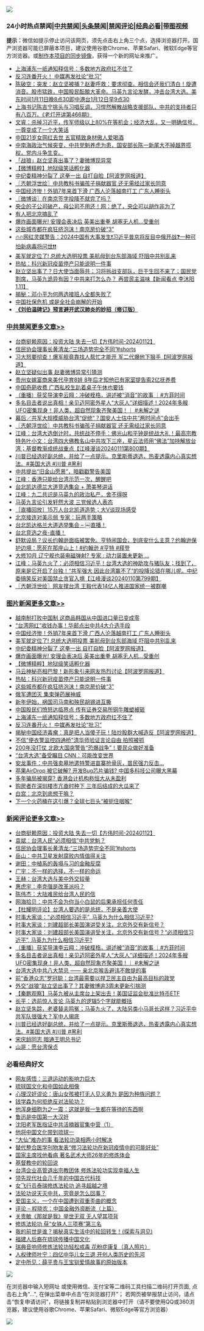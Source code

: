 ![](https://raw.githubusercontent.com/jsvpn/jsproxy/dev/64photo/fqnews-qr.jpg)

<div id="tt">
<h3>24小时热点禁闻|<a href="#%E4%B8%AD%E5%85%B1%E7%A6%81%E9%97%BB%E6%9B%B4%E5%A4%9A%E6%96%87%E7%AB%A0">中共禁闻</a>|<a href="#%E5%9B%BE%E7%89%87%E6%96%B0%E9%97%BB%E6%9B%B4%E5%A4%9A%E6%96%87%E7%AB%A0">头条禁闻</a>|<a href="#%E6%96%B0%E9%97%BB%E8%AF%84%E8%AE%BA%E6%9B%B4%E5%A4%9A%E6%96%87%E7%AB%A0">禁闻评论|<a href="#%E5%BF%85%E7%9C%8B%E7%BB%8F%E5%85%B8%E5%A5%BD%E6%96%87">经典必看</a>|<a href="https://fan1.xyz/3" target="_blank">带图视频</a></h3>
<div><b>提示：</b>微信如提示停止访问该网页，须先点击右上角三个点，选择浏览器打开。国产浏览器可能已屏蔽本项目，建议使用谷歌Chrome、苹果Safari、微软Edge等官方浏览器。或<a href="%E5%88%B6%E4%BD%9Cgit%E7%A6%81%E9%97%BB%E9%95%9C%E5%83%8F.md">制作本项目的同步镜像</a>，获得一个新的网址来推广。</div>
<ul>

<li><a href="/topimagenews/20240112/1986743.md">上海浦东一纸通知释信号：多数地方政府扛不住了</a></li>
<li><a href="/topimagenews/20240112/1986742.md">反习连番开火！ 中媒再发社论“批习”</a></li>
<li><a href="/sohnews/20240112/1986735.md">陈破空：突发：赵立坚被捕？赵妻呼救：要求彻查。相信会还我们清白！旋遭消音。股市猛跌，中国股民酝酿大革命。马英九言论发酵，冲击台湾大选。美东时间1月11日晚8点30即中港台1月12日早9点30</a></li>
<li><a href="/sohnews/20240112/1986964.md">上海书记陈吉宁挑头与习唱反调，习悍然解散战略支援部队，中共的支持者只有八百万。《老灯开讲第466期》</a></li>
<li><a href="/sohnews/20240112/1986753.md">文睿：杀掉习近平，传军师级以上80%在等机会；经济大乱，又一明确信号，一尊变成了一个大笑话</a></li>
<li><a href="/cnnews/20240112/1986823.md">中国21岁女网红去世 五官精致身材傲人爱喝酒</a></li>
<li><a href="/sohnews/20240112/1986972.md">中南海政治气候突变，中共党魁养虎为患，国安部长陈一新尾大不掉越界揽权，党内斗争生变。</a></li>
<li><a href="/baitai/20240112/1987002.md">「战狼」赵立坚真出事了？妻微博现异常</a></li>
<li><a href="/topimagenews/20240112/1986858.md">【微博精粹】地狱级笑话孵化器</a></li>
<li><a href="/topimagenews/20240112/1986962.md">中纪委精神分裂了 这拳一出 自打自脸【阿波罗网报道】</a></li>
<li><a href="/cbnews/20240112/1986887.md">〖兲朝浮世绘〗中共教科书骗孩子捐献器官 还无需经过家长同意</a></li>
<li><a href="/topimagenews/20240112/1987023.md">中国经济惨！外销7年来首下滑 广西人沦落越南打工 广东人睡街头</a></li>
<li><a href="/ssgc/20240112/1986758.md">〖微博谈〗在南京签字投降不就完了吗？</a></li>
<li><a href="/finance/20240112/1986983.md">央企的子公司破产，母公司不用还！网：绝了，央企可以胡作非为了</a></li>
<li><a href="/ccpdope/20240112/1987038.md">有人把北京搞乱了</a></li>
<li><a href="/topimagenews/20240112/1986920.md">爆炸画面曝光! 安理会表决后 英美出重拳 胡塞无人机...受重创</a></li>
<li><a href="/topimagenews/20240112/1986776.md">这些城市都在疯狂挤泡沫！南京房价破“3”</a></li>
<li><a href="/sohnews/20240112/1986774.md">🔥🔥网红灵媒警告：2024中国有大事发生❗习近平普京将反目中俄开战❓一种可怕新病毒将问世❗❗</a></li>
<li><a href="/topimagenews/20240112/1987009.md">美军就定位了! 总统大选明投票 美航母到台东部海域 吓阻中共别乱来</a></li>
<li><a href="/topimagenews/20240112/1986833.md">热帖：科兴新冠疫苗停产只能说明一件事</a></li>
<li><a href="/sohnews/20240112/1986772.md">赵立坚出事了？日大使当面辱共；习将拆战支部队，巨干生回不来了；国民党割席，马英九诡异有因？中共来打怎么办？ 再尝民主滋味【新闻看点 李沐阳1.11】</a></li>
<li><a href="/cnnews/20240112/1986892.md">揭秘：邓小平为何两选接班人全都失败了</a></li>
<li><a href="/baitai/20240112/1987064.md">中国社保危机 或是全社会崩解的开始</a></li>
<li><b><a href="/comments/20200207/1272816.md" target="_blank">《刘伯温碑记》预言避开武汉肺炎的妙招（修订版）</a></b></li>
</ul>
</div>

<div class="catlist">
<h3><a href="/cbnews/" target="_blank">中共禁闻</a><span><a href="/cbnews/" target="_blank" rel="nofollow">更多文章>></a></span></h3>
<ul>
<li><a href="/comments/20240113/1987212.md" target="_blank">台商挺赖原因：投资大陆 失去一切【方伟时间-20240112】</a></li>
<li><a href="/comments/20240113/1987206.md" target="_blank">信民协会理事长黄清龙:“三场造势完全不同”#shorts</a></li>
<li><a href="/cbnews/20240113/1987192.md" target="_blank">习大怒要彻查！爆军舰竟靠找人帮忙才能开 军二代爆他下狠手【阿波罗网报道】</a></li>
<li><a href="/cbnews/20240113/1987159.md" target="_blank">赵立坚疑似出事 赵妻微博异常引猜测</a></li>
<li><a href="/cbnews/20240112/1987107.md" target="_blank">贵州女嫁富商来美代孕育8娃 8年后才知他已有家室提告索2亿抚养费</a></li>
<li><a href="/cbnews/20240112/1987106.md" target="_blank">中国奇葩收费 广西私校生趴着桌子午休也要钱</a></li>
<li><a href="/comments/20240112/1987075.md" target="_blank">（重播）获奖导演李云翔：冲破桎梏，讲述被“消音”的故事 ｜#方菲时间</a></li>
<li><a href="/comments/20240112/1987041.md" target="_blank">多名目击者说出真相！亲见迈阿密外星人“大灰人”详细描述！2024年多艘UFO密集现身！非人类、超自然现象齐聚美国！｜ #未解之谜</a></li>
<li><a href="/cbnews/20240112/1986928.md" target="_blank">幕后／共军大规模威胁台湾“促统”？国安人士估中共“两时间点”会出手</a></li>
<li><a href="/cbnews/20240112/1986887.md" target="_blank">〖兲朝浮世绘〗中共教科书骗孩子捐献器官 还无需经过家长同意</a></li>
<li><a href="/cbnews/20240112/1986854.md" target="_blank">江峰：台湾大选倒计时，共统战不停手：佛光山和平钟是统战大礼！最高宗教特务叶小文：台湾四大佛教名山中共攻下三座，星云法师用“佛法”加持解放台湾；基督教渐成统战重点【江峰漫谈20240111第800期】</a></li>
<li><a href="/comments/20240112/1986853.md" target="_blank">川普已经选好副总统，并给了一点提示。克里斯蒂退选，热麦透露内心真实想法。#美国大选 #川普 #黑利</a></li>
<li><a href="/cbnews/20240112/1986777.md" target="_blank">中共提出“旧金山愿景”，暗戳戳警告美国</a></li>
<li><a href="/cbnews/20240112/1986752.md" target="_blank">江峰：香港只能给台湾示范一次，醒醒吧</a></li>
<li><a href="/comments/20240112/1986748.md" target="_blank">台北凯达德兰大道竞选集会 + 萧美琴讲话</a></li>
<li><a href="/cbnews/20240112/1986717.md" target="_blank">江峰：九二共识是马英九的政治私产，舍不得呀</a></li>
<li><a href="/cbnews/20240112/1986619.md" target="_blank">马英九言论引发轩然大波 三党候选人表态</a></li>
<li><a href="/comments/20240111/1986580.md" target="_blank">［直播回放］15万人台北凯道造势；大V谈现场感受</a></li>
<li><a href="/cbnews/20240111/1986562.md" target="_blank">北京接连对美示弱 专家：玩两手策略</a></li>
<li><a href="/comments/20240111/1986537.md" target="_blank">台北凯达格兰大道选举集会 &#8211; ￼直播！</a></li>
<li><a href="/comments/20240111/1986536.md" target="_blank">台北竞选之夜-直播！</a></li>
<li><a href="/comments/20240111/1986512.md" target="_blank">舒默设局？议长约翰逊面临被罢免。亨特闹国会，到底安什么主意？约翰逊保护边境：愿死在那座山上！#约翰逊 #亨特 #拜登</a></li>
<li><a href="/cbnews/20240111/1986494.md" target="_blank">大修10月 辽宁舰也装电磁弹射? 专家 : 动力装置未更新 &#8230;</a></li>
<li><a href="/cbnews/20240111/1986420.md" target="_blank">江峰：马英九火了：必须相信习近平！台湾大选的神助攻与猪队友；找到了，原来是它开启了台独！“共军强大 因此台湾赢不了“的投降论错在哪儿呢。中纪委搞笑反对美国禁止贪官入境【江峰漫谈20240110第799期】</a></li>
<li><a href="/cbnews/20240111/1986409.md" target="_blank">〖兲朝浮世绘〗网友撑台湾 王毅代表14亿人推进国家统一被群嘲</a></li>

</ul>
</div>
<div class="catlist">
<h3><a href="/topimagenews/" target="_blank">图片新闻</a><span><a href="/topimagenews/" target="_blank" rel="nofollow">更多文章>></a></span></h3>
<ul>
<li><a href="/topimagenews/20240113/1987125.md" target="_blank">越南制打败中国制 这商品韩国从中国进口量已变成零</a></li>
<li><a href="/topimagenews/20240112/1987091.md" target="_blank">“台湾网红”收钱办事！华邮点出中共4大介选手段</a></li>
<li><a href="/topimagenews/20240112/1987023.md" target="_blank">中国经济惨！外销7年来首下滑 广西人沦落越南打工 广东人睡街头</a></li>
<li><a href="/topimagenews/20240112/1987009.md" target="_blank">美军就定位了! 总统大选明投票 美航母到台东部海域 吓阻中共别乱来</a></li>
<li><a href="/topimagenews/20240112/1986962.md" target="_blank">中纪委精神分裂了 这拳一出 自打自脸【阿波罗网报道】</a></li>
<li><a href="/topimagenews/20240112/1986920.md" target="_blank">爆炸画面曝光! 安理会表决后 英美出重拳 胡塞无人机&#8230;受重创</a></li>
<li><a href="/topimagenews/20240112/1986858.md" target="_blank">【微博精粹】地狱级笑话孵化器</a></li>
<li><a href="/topimagenews/20240112/1986856.md" target="_blank">马云神秘亮相巴黎！新形象引来网友热烈讨论【阿波罗网报道】</a></li>
<li><a href="/topimagenews/20240112/1986833.md" target="_blank">热帖：科兴新冠疫苗停产只能说明一件事</a></li>
<li><a href="/topimagenews/20240112/1986776.md" target="_blank">这些城市都在疯狂挤泡沫！南京房价破“3”</a></li>
<li><a href="/topimagenews/20240112/1986775.md" target="_blank">俄军遭团灭 集束弹药展神威</a></li>
<li><a href="/topimagenews/20240112/1986767.md" target="_blank">新年伊始，祸国司马南和殃民胡锡进互撕</a></li>
<li><a href="/topimagenews/20240112/1986766.md" target="_blank">中国股民们愤怒达临界点 传有证券交易所铜牛雕塑被砸</a></li>
<li><a href="/topimagenews/20240112/1986743.md" target="_blank">上海浦东一纸通知释信号：多数地方政府扛不住了</a></li>
<li><a href="/topimagenews/20240112/1986742.md" target="_blank">反习连番开火！ 中媒再发社论“批习”</a></li>
<li><a href="/topimagenews/20240112/1986719.md" target="_blank">揭秘中国经济毒瘤：真是把人当傻子玩！陆炒股群大喊造反【阿波罗网报道】</a></li>
<li><a href="/topimagenews/20240112/1986644.md" target="_blank">不信“便衣警监控四通桥”清华师验证言论自由 拍照被抓</a></li>
<li><a href="/topimagenews/20240111/1986605.md" target="_blank">200年没打仗 北欧大国突警告“恐爆战争”！要民众做好准备</a></li>
<li><a href="/topimagenews/20240111/1986501.md" target="_blank">“台湾大选”备受瞩目 CNN：可能改变世界</a></li>
<li><a href="/topimagenews/20240111/1986486.md" target="_blank">安龙事件：中共强卖墓地遣特警进苗寨抢骨灰，苗民强力反击&#8230;</a></li>
<li><a href="/topimagenews/20240111/1986426.md" target="_blank">苹果AirDrop 被它破解? 开发Bug芯片骗钱? 中国多科技公司曝大黑幕</a></li>
<li><a href="/topimagenews/20240111/1986425.md" target="_blank">多年骗局被揭穿? 香港会计机构称恒大从未盈利</a></li>
<li><a href="/topimagenews/20240111/1986400.md" target="_blank">购房者在深圳楼市亢奋时种下 三年后结成的大瓜来了</a></li>
<li><a href="/topimagenews/20240111/1986339.md" target="_blank">白宫：北京到底想干嘛？</a></li>
<li><a href="/topimagenews/20240111/1986299.md" target="_blank">下一个火药桶在这引爆？全球七巨头“被扼住咽喉”</a></li>

</ul>
</div>
<div class="catlist">
<h3><a href="/comments/" target="_blank">新闻评论</a><span><a href="/comments/" target="_blank" rel="nofollow">更多文章>></a></span></h3>
<ul>
<li><a href="/comments/20240113/1987212.md" target="_blank">台商挺赖原因：投资大陆 失去一切【方伟时间-20240112】</a></li>
<li><a href="/comments/20240113/1987211.md" target="_blank">袁斌：台湾人民“必须相信”中共党魁？</a></li>
<li><a href="/comments/20240113/1987206.md" target="_blank">信民协会理事长黄清龙:“三场造势完全不同”#shorts</a></li>
<li><a href="/comments/20240113/1987205.md" target="_blank">岳山：中共卫星发射腐败内情值得关注</a></li>
<li><a href="/comments/20240113/1987204.md" target="_blank">谢田：中植系的轰塌与习的金融反腐</a></li>
<li><a href="/comments/20240113/1987203.md" target="_blank">广宇：不一样的选择，不一样的命运</a></li>
<li><a href="/comments/20240113/1987202.md" target="_blank">王赫：台湾大选与美中外交较量</a></li>
<li><a href="/comments/20240113/1987201.md" target="_blank">惠虎宇：李克强是改革派吗？</a></li>
<li><a href="/comments/20240113/1987200.md" target="_blank">陈伟杰：大陆难民给台湾人民的信</a></li>
<li><a href="/comments/20240113/1987199.md" target="_blank">网海拾贝：中共不会为你当小白鼠的后果承担任何责任</a></li>
<li><a href="/comments/20240113/1987162.md" target="_blank">【杜耀明评论】台湾人要选的是总统，不是亲善大使</a></li>
<li><a href="/comments/20240112/1987081.md" target="_blank">时事大家谈：“必须相信习近平”, 马英九为什么相信习近平?</a></li>
<li><a href="/comments/20240112/1987080.md" target="_blank">时事大家谈：刘建超部长美国演讲受关注，北京外交有新信号？</a></li>
<li><a href="/comments/20240112/1987079.md" target="_blank">时事大家谈：刘建超部长美国演讲受关注，北京外交有新信号？“必须相信习近平”, 马英九为什么相信习近平?</a></li>
<li><a href="/comments/20240112/1987075.md" target="_blank">（重播）获奖导演李云翔：冲破桎梏，讲述被“消音”的故事 ｜#方菲时间</a></li>
<li><a href="/comments/20240112/1987041.md" target="_blank">多名目击者说出真相！亲见迈阿密外星人“大灰人”详细描述！2024年多艘UFO密集现身！非人类、超自然现象齐聚美国！｜ #未解之谜</a></li>
<li><a href="/comments/20240112/1987036.md" target="_blank">台湾大选中共八大禁忌 —— 亲北京喉舌避讳不敢提的事</a></li>
<li><a href="/comments/20240112/1987035.md" target="_blank">前“香港众志”罗冠聪：台湾最需要以捍卫民主自由为最高目标的政党</a></li>
<li><a href="/comments/20240112/1987034.md" target="_blank">外交“战狼”赵立坚出事了？其妻微博逾3周未更新引揣测</a></li>
<li><a href="/comments/20240112/1987033.md" target="_blank">【秦鹏观察】马英九被从主席台上架出去！美国证监会批准比特币ETF</a></li>
<li><a href="/comments/20240112/1986866.md" target="_blank">长平：选前惊人言论 马英九的逻辑5个字就能概括</a></li>
<li><a href="/comments/20240112/1986855.md" target="_blank">赵立坚失踪，老婆替夫鸣冤；马英九火了，大陆另类小马哥长这样？习近平中共军队很强大？军中人揭底</a></li>
<li><a href="/comments/20240112/1986853.md" target="_blank">川普已经选好副总统，并给了一点提示。克里斯蒂退选，热麦透露内心真实想法。#美国大选 #川普 #黑利</a></li>
<li><a href="/comments/20240112/1986846.md" target="_blank">宋庆龄同志 暗通王明总书记</a></li>
<li><a href="/comments/20240112/1986801.md" target="_blank">山哥：愿台湾保贞</a></li>

</ul>
</div>

<div class="catlist">
<h3>必看经典好文</h3>
<ul>
<li><a href="/cbnews/20200126/1265515.md" target="_blank">网友感悟：三退运动的影响力巨大</a></li>
<li><a href="/bannedvideo/20220411/1717515.md" target="_blank">琉球国文化和中国如此相像</a></li>
<li><a href="/comments/20220614/1745276.md" target="_blank">心理汉奸谬论：唐山女孩被打无人见义勇为 是因为种族问题？</a></li>
<li><a href="/comments/20210123/1473430.md" target="_blank">钱学森为何拒绝反对法轮功？</a></li>
<li><a href="/topimagenews/20210219/1489990.md" target="_blank">他浑身细胞为之一震：这就是我一生都在等待的东西啊</a></li>
<li><a href="/cnnews/20210213/1486568.md" target="_blank">鲁迅是中国第一大汉奸</a></li>
<li><a href="/comments/20221222/1826754.md" target="_blank">沈阳老军医指证中共活摘器官集中营（1）</a></li>
<li><a href="/bannedvideo/20220425/1724098.md" target="_blank">他将中国文化带到琉球一</a></li>
<li><a href="/cbnews/20210428/1535533.md" target="_blank">“大仙”难办的事  看法轮功录相两小时解决</a></li>
<li><a href="/comments/20210720/1518906.md" target="_blank">替代整合医学刊物发表“修习法轮功在新冠疫情中的可能好处”</a></li>
<li><a href="/cbnews/20220514/1732764.md" target="_blank">国家主席找他看病 著名武术大师26年的修炼体会</a></li>
<li><a href="/comments/20220503/1727726.md" target="_blank">基督教中的轮回说</a></li>
<li><a href="/comments/20200528/1335859.md" target="_blank">台湾企业高管退出宗教团体 修炼法轮功实现幸福人生</a></li>
<li><a href="/comments/20220329/1711799.md" target="_blank">领先现代社会几千年的中国古代科技</a></li>
<li><a href="/topimagenews/20210720/1544658.md" target="_blank">女飞行员泰瑞修炼法轮功 追寻超越之境</a></li>
<li><a href="/comments/20210308/1500552.md" target="_blank">法轮功说天灭中共，究竟是怎么回事？</a></li>
<li><a href="/comments/20210802/1598599.md" target="_blank">爱国主义，一个在中国遭到双重歪曲的概念</a></li>
<li><a href="/ssgc/20230821/1923285.md" target="_blank">评论 &#8211; 程晓农：中国金融外资断流（上篇）</a></li>
<li><a href="/topimagenews/20170331/738673.md" target="_blank">关贵敏《那就是我》举世无双 无人望其项背</a></li>
<li><a href="/comments/20210720/1514058.md" target="_blank">修炼法轮功 获“女铁人三项赛”第三名</a></li>
<li><a href="/comments/20200715/1359453.md" target="_blank">我的前世是谁？揭秘真实生活中的轮回转生！(探索与洞见)</a></li>
<li><a href="/bannedvideo/20220509/1730156.md" target="_blank">福建人后裔在琉球传播中国文化</a></li>
<li><a href="/comments/20210907/1620306.md" target="_blank">瑞典音响师修炼法轮功轻松戒毒 花粉症康复（真人照片）</a></li>
<li><a href="/bannedvideo/20220806/1768296.md" target="_blank">人权律师叶宁：四亿中华儿女三退 开创人类历史的先河</a></li>
<li><a href="/comments/20200616/1345658.md" target="_blank">定中所见：薛平贵与王宝钏爱情故事的原始版本</a></li>

</ul>
</div>

![](https://raw.githubusercontent.com/jsvpn/jsproxy/dev/64photo/fqnews-qr.jpg)

在浏览器中输入短网址 或使用微信、支付宝等二维码工具扫描二维码打开页面, 点击右上角"...", 在弹出菜单中点击“在浏览器打开”； 若网页被举报禁止访问，请点击“恢复申请访问”，将链接复制并粘贴到浏览器中打开（请不要使用QQ或360浏览器，建议使用谷歌Chrome、苹果Safari、微软Edge等官方浏览器）

![](https://raw.githubusercontent.com/jsvpn/jsproxy/dev/64photo/wx.jpg)